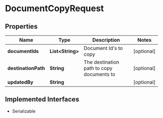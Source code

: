 

# DocumentCopyRequest


## Properties

| Name | Type | Description | Notes |
|------------ | ------------- | ------------- | -------------|
|**documentIds** | **List&lt;String&gt;** | Document Id&#39;s to copy |  [optional] |
|**destinationPath** | **String** | The destination path to copy documents to |  [optional] |
|**updatedBy** | **String** |  |  [optional] |


## Implemented Interfaces

* Serializable


